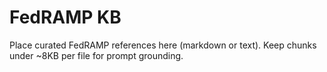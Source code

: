 # FedRAMP KB
Place curated FedRAMP references here (markdown or text). Keep chunks under ~8KB per file for prompt grounding.
